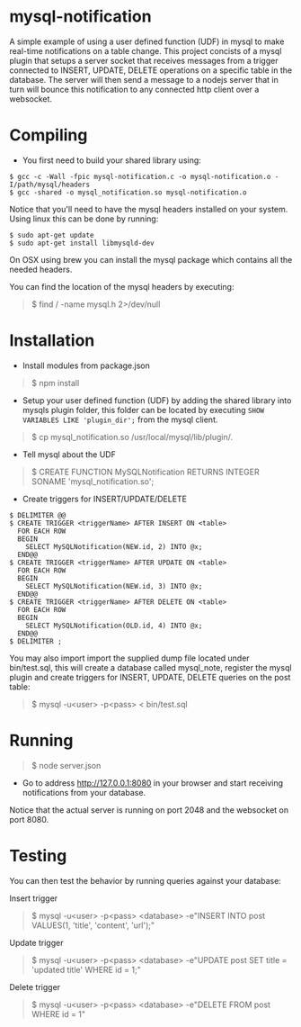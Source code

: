 # mysql-notification

A simple example of using a user defined function (UDF) in mysql to make real-time notifications on a table change. This project concists of a mysql plugin that setups a server socket that receives messages from a trigger connected to INSERT, UPDATE, DELETE operations on a specific table in the database. The server will then send a message to a nodejs server that in turn will bounce this notification to any connected http client over a websocket.

# Compiling

- You first need to build your shared library using:

```
$ gcc -c -Wall -fpic mysql-notification.c -o mysql-notification.o -I/path/mysql/headers
$ gcc -shared -o mysql_notification.so mysql-notification.o
```

Notice that you'll need to have the mysql headers installed on your system. 
Using linux this can be done by running:

```
$ sudo apt-get update
$ sudo apt-get install libmysqld-dev
```

On OSX using brew you can install the mysql package which contains all the needed headers.

You can find the location of the mysql headers by executing:

> $ find / -name mysql.h 2>/dev/null

# Installation

- Install modules from package.json

> $ npm install

- Setup your user defined function (UDF) by adding the shared library into mysqls plugin folder, this folder 
can be located by executing `SHOW VARIABLES LIKE 'plugin_dir';` from the mysql client.

> $ cp mysql_notification.so /usr/local/mysql/lib/plugin/.

- Tell mysql about the UDF

> $ CREATE FUNCTION MySQLNotification RETURNS INTEGER SONAME 'mysql_notification.so';

- Create triggers for INSERT/UPDATE/DELETE

```
$ DELIMITER @@
$ CREATE TRIGGER <triggerName> AFTER INSERT ON <table> 
  FOR EACH ROW 
  BEGIN 
    SELECT MySQLNotification(NEW.id, 2) INTO @x; 
  END@@
$ CREATE TRIGGER <triggerName> AFTER UPDATE ON <table>
  FOR EACH ROW 
  BEGIN 
    SELECT MySQLNotification(NEW.id, 3) INTO @x; 
  END@@
$ CREATE TRIGGER <triggerName> AFTER DELETE ON <table>
  FOR EACH ROW 
  BEGIN 
    SELECT MySQLNotification(OLD.id, 4) INTO @x; 
  END@@
$ DELIMITER ;
```

You may also import import the supplied dump file located under bin/test.sql, this
will create a database called mysql_note, register the mysql plugin and create triggers for 
INSERT, UPDATE, DELETE queries on the post table:

> $ mysql -u\<user\> -p\<pass\> \< bin/test.sql

# Running

> $ node server.json

- Go to address http://127.0.0.1:8080 in your browser and start receiving notifications from your database.

Notice that the actual server is running on port 2048 and the websocket on port 8080.

# Testing

You can then test the behavior by running queries against your database:

Insert trigger

> $ mysql -u\<user\> -p\<pass\> \<database\> -e"INSERT INTO post VALUES(1, 'title', 'content', 'url');"

Update trigger

> $ mysql -u\<user\> -p\<pass\> \<database\> -e"UPDATE post SET title = 'updated title' WHERE id = 1;"

Delete trigger

> $ mysql -u\<user\> -p\<pass\> \<database\> -e"DELETE FROM post WHERE id = 1"
